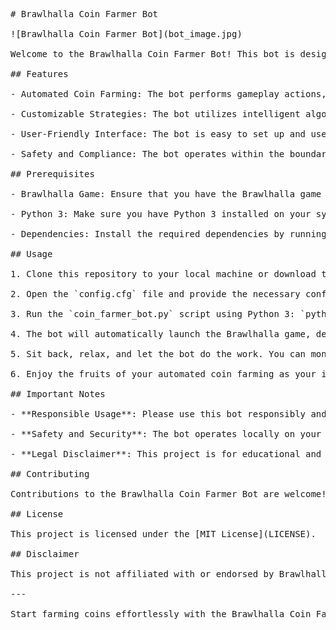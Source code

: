 <pre>
# Brawlhalla Coin Farmer Bot

![Brawlhalla Coin Farmer Bot](bot_image.jpg)

Welcome to the Brawlhalla Coin Farmer Bot! This bot is designed to automate the process of coin farming in the popular fighting game, Brawlhalla. With this bot, you can effortlessly accumulate in-game wealth and unlock exciting items without the need for tedious grinding.

## Features

- Automated Coin Farming: The bot performs gameplay actions, completes missions, and participates in events on your behalf to optimize coin acquisition.

- Customizable Strategies: The bot utilizes intelligent algorithms to adapt its farming strategies based on your preferences and gameplay style.

- User-Friendly Interface: The bot is easy to set up and use, with a straightforward interface that allows you to monitor and control the farming process.

- Safety and Compliance: The bot operates within the boundaries of the game's terms of service, ensuring a legitimate and risk-free coin farming experience.

## Prerequisites

- Brawlhalla Game: Ensure that you have the Brawlhalla game installed on your computer and an active Brawlhalla account.

- Python 3: Make sure you have Python 3 installed on your system to run the bot.

- Dependencies: Install the required dependencies by running `pip install -r requirements.txt` in your command line or terminal.

## Usage

1. Clone this repository to your local machine or download the source code.

2. Open the `config.cfg` file and provide the necessary configurations, such as your Discord webhook URL for notifications and any other preferences.

3. Run the `coin_farmer_bot.py` script using Python 3: `python coin_farmer_bot.py`.

4. The bot will automatically launch the Brawlhalla game, detect matches, add bots, choose a legend, and start farming coins.

5. Sit back, relax, and let the bot do the work. You can monitor the bot's progress and receive notifications through the console or Discord, depending on your configuration.

6. Enjoy the fruits of your automated coin farming as your in-game wealth grows!

## Important Notes

- **Responsible Usage**: Please use this bot responsibly and in accordance with the game's terms of service. Respect the fair play principles and guidelines set by the game developers.

- **Safety and Security**: The bot operates locally on your machine and does not interact with external servers or collect any personal information.

- **Legal Disclaimer**: This project is for educational and recreational purposes only. The developers are not responsible for any consequences resulting from the use of this bot.

## Contributing

Contributions to the Brawlhalla Coin Farmer Bot are welcome! If you have any suggestions, improvements, or bug fixes, please feel free to submit a pull request.

## License

This project is licensed under the [MIT License](LICENSE).

## Disclaimer

This project is not affiliated with or endorsed by Brawlhalla or its developers. Use this bot at your own risk.

---

Start farming coins effortlessly with the Brawlhalla Coin Farmer Bot. Unlock a world of in-game riches and enhance your gameplay experience. Happy farming!
</pre>

